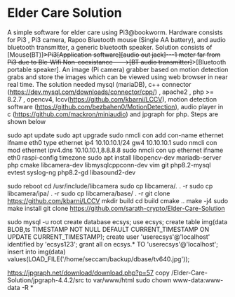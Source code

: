 # Elder Care Solution
A simple software for elder care using Pi3@bookworm. Hardware consists for  Pi3 , Pi3 camera, Rapoo Bluetooth mouse (Single AA battery), and audio bluetooth transmitter, a generic bluetooth speaker.
Solution consists of [Mouse(BT)]~~~~~~~~~~~~~~~~~~>Pi3[Application software][audio out jack]---1 meter far from Pi3 due to Ble-Wifi Non-coexistance--->[BT audio transmitter]~~~~~~~~~~~~~~~~~~>[Bluetooth portable speaker]. An image (Pi camera) grabber based on motion detection grabs and store the images which can be viewed using web browser in near real time.
The solution needed mysql (mariaDB), c++ connector (https://dev.mysql.com/downloads/connector/cpp/) , apache2 , php >= 8.2.7 , opencv4, lccv(https://github.com/kbarni/LCCV),  motion detection software (https://github.com/bezbahen0/MotionDetection), audio player in c (https://github.com/mackron/miniaudio) and jpgraph for php. Steps are shown below

sudo apt update
sudo apt upgrade
sudo nmcli con add con-name ethernet ifname eth0 type ethernet ip4 10.10.10.1/24 gw4 10.10.10.1
sudo nmcli con mod ethernet ipv4.dns 10.10.10.1,8.8.8.8
sudo nmcli con up ethernet ifname eth0
raspi-config timezone
sudo apt install libopencv-dev mariadb-server php cmake libcamera-dev libmysqlcppconn-dev vim git  php8.2-mysql evtest syslog-ng php8.2-gd  libasound2-dev

sudo reboot
cd /usr/include/libcamera
sudo cp libcamera/*.* . -r
sudo cp libcamera/ipa/ . -r
sudo cp libcamera/base/ . -r
git clone https://github.com/kbarni/LCCV
mkdir build
cd build
cmake ..
make -j4
sudo make install
git clone https://github.com/sarath-crypto/Elder-Care-Solution

sudo mysql -u root
create database ecsys;
use ecsys;
create table img(data BLOB,ts TIMESTAMP NOT NULL DEFAULT CURRENT_TIMESTAMP ON UPDATE CURRENT_TIMESTAMP);
create user 'userecsys'@'localhost' identified by 'ecsys123';
grant all on ecsys.* TO 'userecsys'@'localhost';
insert into img(data) values(LOAD_FILE('/home/seccam/backup/dbase/tv640.jpg'));

https://jpgraph.net/download/download.php?p=57
copy /Elder-Care-Solution/jpgraph-4.4.2/src to var/www/html
sudo chown  www-data:www-data -R *
